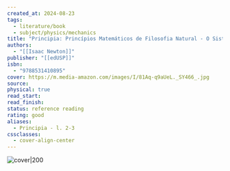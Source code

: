 ```yaml
---
created_at: 2024-08-23
tags:
  - literature/book
  - subject/physics/mechanics
title: "Principia: Princípios Matemáticos de Filosofia Natural - O Sistema do Mundo - Livro II e III"
authors:
  - "[[Isaac Newton]]"
publisher: "[[edUSP]]"
isbn:
  - "9788531410895"
cover: https://m.media-amazon.com/images/I/81Aq-q9aUeL._SY466_.jpg
source: 
physical: true
read_start: 
read_finish: 
status: reference reading
rating: good
aliases:
  - Principia - l. 2-3
cssclasses:
  - cover-align-center
---
```

![cover|200](https://m.media-amazon.com/images/I/81Aq-q9aUeL._SY466_.jpg)
